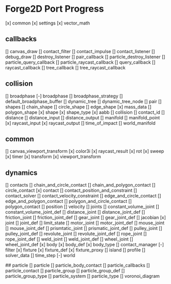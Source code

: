 # Forge2D Port Progress

[x] common
[x] settings
[x] vector_math

## callbacks
[] canvas_draw
[] contact_filter
[] contact_impulse
[] contact_listener
[] debug_draw
[] destroy_listener
[] pair_callback
[] particle_destroy_listener
[] particle_query_callback
[] particle_raycast_callback
[] query_callback
[] raycast_callback
[] tree_callback
[] tree_raycast_callback

## collision
[] broadphase
	[-] broadphase
	[] broadphase_strategy
	[] default_broadphase_buffer
	[] dynamic_tree
	[] dynamic_tree_node
	[] pair
[] shapes
	[] chain_shape
	[] circle_shape
	[] edge_shape
	[x] mass_data
	[] polygon_shape
	[x] shape
	[x] shape_type
[x] aabb
[] collision
[] contact_id
[] distance
[] distance_input
[] distance_output
[] manifold
[] manifold_point
[x] raycast_input
[x] raycast_output
[] time_of_impact
[] world_manifold

## common
[] canvas_viewport_transform
[x] color3i
[x] raycast_result
[x] rot
[x] sweep
[x] timer
[x] transform
[x] viewport_transform

## dynamics
[] contacts
	[] chain_and_circle_contact
	[] chain_and_polygon_contact
	[] circle_contact
	[x] contact
	[] contact_position_and_constraint
	[] contact_solver
	[] contact_velocity_constraint
	[] edge_and_circle_contact
	[] edge_and_polygon_contact
	[] polygon_and_circle_contact
	[] polygon_contact
	[] position
	[] velocity
[] joints
	[] constant_volume_joint
	[] constant_volume_joint_def
	[] distance_joint
	[] distance_joint_def
	[] friction_joint
	[] friction_joint_def
	[] gear_joint
	[] gear_joint_def
	[] jacobian
	[x] joint
	[] joint_def
	[] limit_state
	[] motor_joint
	[] motor_joint_def
	[] mouse_joint
	[] mouse_joint_def
	[] prismtatic_joint
	[] prismatic_joint_def
	[] pulley_joint
	[] pulley_joint_def
	[] revolute_joint
	[] revolute_joint_def
	[] rope_joint
	[] rope_joint_def
	[] weld_joint
	[] weld_joint_def
	[] wheel_joint
	[] wheel_joint_def
[x] body
[x] body_def
[x] body_type
[] contact_manager
[-] filter
[x] fixture
[x] fixture_def
[x] fixture_proxy
[] island
[] profile
[] solver_data
[] time_step
[-] world

## particle
[] particle
[] particle_body_contact
[] particle_callbacks
[] particle_contact
[] particle_group
[] particle_group_def
[] particle_group_type
[] particle_system
[] particle_type
[] voronoi_diagram